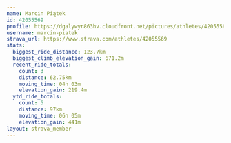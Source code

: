 ```yaml
---
name: Marcin Piątek
id: 42055569
profile: https://dgalywyr863hv.cloudfront.net/pictures/athletes/42055569/12602382/1/large.jpg
username: marcin-piatek
strava_url: https://www.strava.com/athletes/42055569
stats:
  biggest_ride_distance: 123.7km
  biggest_climb_elevation_gain: 671.2m
  recent_ride_totals:
    count: 3
    distance: 62.75km
    moving_time: 04h 03m
    elevation_gain: 219.4m
  ytd_ride_totals:
    count: 5
    distance: 97km
    moving_time: 06h 05m
    elevation_gain: 441m
layout: strava_member
--- 
```

